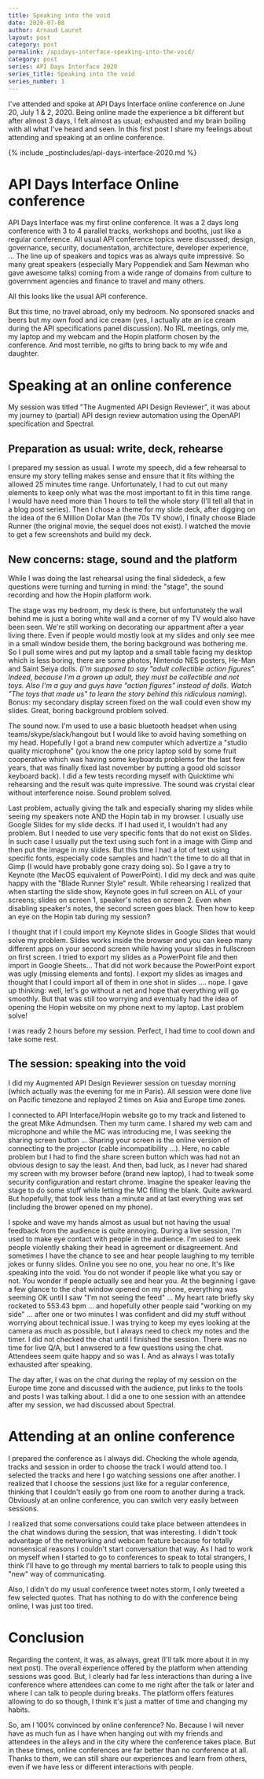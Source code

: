 ```yaml
---
title: Speaking into the void
date: 2020-07-08
author: Arnaud Lauret
layout: post
category: post
permalink: /apidays-interface-speaking-into-the-void/
category: post
series: API Days Interface 2020
series_title: Speaking into the void
series_number: 1
---
```


I've attended and spoke at API Days Interface online conference on June 20, July 1 & 2, 2020. Being online made the experience a bit different but after almost 3 days, I felt almost as usual; exhausted and my brain boiling with all what I've heard and seen. In this first post I share my feelings about attending and speaking at an online conference.
<!--more-->

{% include _postincludes/api-days-interface-2020.md %}

# API Days Interface Online conference

API Days Interface was my first online conference. It was a 2 days long conference with 3 to 4 parallel tracks, workshops and booths, just like a regular conference. All usual API conference topics were discussed; design, governance, security, documentation, architecture, developer experience, ... The line up of speakers and topics was as always quite impressive. So many great speakers (especially Mary Poppendiek and Sam Newman who gave awesome talks) coming from a wide range of domains from culture to government agencies and finance to travel and many others.

All this looks like the usual API conference.

But this time, no travel abroad, only my bedroom. No sponsored snacks and beers but my own food and ice cream (yes, I actually ate an ice cream during the API specifications panel discussion). No IRL meetings, only me, my laptop and my webcam and the Hopin platform chosen by the conference. And most terrible, no gifts to bring back to my wife and daughter. 

# Speaking at an online conference

My session was titled "The Augmented API Design Reviewer", it was about my journey to (partial) API design review automation using the OpenAPI specification and Spectral.

## Preparation as usual: write, deck, rehearse

I prepared my session as usual. I wrote my speech, did a few rehearsal to ensure my story telling makes sense and ensure that it fits withing the allowed 25 minutes time range. Unfortunately, I had to cut out many elements to keep only what was the most important to fit in this time range. I would have need more than 1 hours to tell the whole story (I'll tell all that in a blog post series). Then I chose a theme for my slide deck, after digging on the idea of the 6 Million Dollar Man (the 70s TV show), I finally choose Blade Runner (the original movie, the sequel does not exist). I watched the movie to get a few screenshots and build my deck. 

## New concerns: stage, sound and the platform

While I was doing the last rehearsal using the final slidedeck, a few questions were turning and turning in mind: the "stage", the sound recording and how the Hopin platform work.

The stage was my bedroom, my desk is there, but unfortunately the wall behind me is just a boring white wall and a corner of my TV would also have been seen. We're still working on decorating our appartment after a year living there. Even if people would mostly look at my slides and only see mee in a small window beside them, the boring background was bothering me. So I pull some wires and put my laptop and a small table facing my desktop which is less boring, there are some photos, Nintendo NES posters, He-Man and Saint Seiya dolls. (_I'm supposed to say "adult collectible action figures". Indeed, because I'm a grown up adult, they must be collectible and not toys. Also I'm a guy and guys have "action figures" instead of dolls. Watch "The toys that made us" to learn the story behind this ridiculous naming_). Bonus: my secondary display screen fixed on the wall could even show my slides. Great, boring background problem solved.

The sound now. I'm used to use a basic bluetooth headset when using teams/skype/slack/hangout but I would like to avoid having something on my head. Hopefully I got a brand new computer which advertize a "studio quality microphone" (you know the one pricy laptop sold by some fruit cooperative which was having some keyboards problems for the last few years, that was finally fixed last november by putting a good old scissor keyboard back). I did a few tests recording myself with Quicktime whi rehearsing and the result was quite impressive. The sound was crystal clear without interference noise. Sound problem solved.

Last problem, actually giving the talk and especially sharing my slides while seeing my speakers note AND the Hopin tab in my browser. I usually use Google Slides for my slide decks. If I had used it, I wouldn't had any problem. But I needed to use very specific fonts that do not exist on Slides. In such case I usually put the text using such font in a image with Gimp and then put the image in my slides. But this time I had a lot of text using specific fonts, especially code samples and hadn't the time to do all that in Gimp (I would have probably gone crazy doing so). So I gave a try to Keynote (the MacOS equivalent of PowerPoint). I did my deck and was quite happy with the "Blade Runner Style" result. While rehearsing I realized that when starting the slide show, Keynote goes in full screen on ALL of your screens; slides on screen 1, speaker's notes on screen 2. Even when disabling speaker's notes, the second screen goes black. Then how to keep an eye on the Hopin tab during my session? 

I thought that if I could import my Keynote slides in Google Slides that would solve my problem. Slides works inside the browser and you can keep many different apps on your second screen while having youur slides in fullscreen on first screen. I tried to export my slides as a PowerPoint file and then import in Google Sheets... That did not work because the PowerPoint export was ugly (missing elements and fonts). I export my slides as images and thought that I could import all of them in one shot in slides .... nope. I gave up thinking: well, let's go without a net and hope that everything will go smoothly. But that was still too worrying and eventually had the idea of opening the Hopin website on my phone next to my laptop. Last problem solve!

I was ready 2 hours before my session. Perfect, I had time to cool down and take some rest.

## The session: speaking into the void

I did my Augmented API Design Reviewer session on tuesday morning (which actually was the evening for me in Paris). All session were done live on Pacific timezone and replayed 2 times on Asia and Europe time zones.

I connected to API Interface/Hopin website go to my track and listened to the great Mike Admundsen. Then my turm came. I shared my web cam and microphone and while the MC was introducing me, I was seeking the sharing screen button ...
Sharing your screen is the online version of connecting to the projector (cable incompatibility ...). Here, no cable problem but I had to find the share screen button which was had not an obvious design to say the least. And then, bad luck, as I never had shared my screen with my browser before (brand new laptop), I had to tweak some security configuration and restart chrome. Imagine the speaker leaving the stage to do some stuff while letting the MC filling the blank. Quite awkward. But hopefully, that took less than a minute and at last everything was set (including the brower opened on my phone).

I spoke and wave my hands almost as usual but not having the usual feedback from the audience is quite annoying. During a live session, I'm used to make eye contact with people in the audience. I'm used to seek people violently shaking their head in agreement or disagreement. And sometimes I have the chance to see and hear people laughing to my terrible jokes or funny slides. Online you see no one, you hear no one. It's like speaking into the void. You do not wonder if people like what you say or not. You wonder if people actually see and hear you. At the beginning I gave a few glance to the chat window opened on my phone, everything was seeming OK until I saw "I'm not seeing the feed" ... My heart rate briefly sky rocketed to 553.43 bpm ... and hopefully other people said "working on my side" ... after one or two minutes I was confident and did my stuff without worrying about technical issue. I was trying to keep my eyes looking at the camera as much as possible, but I always need to check my notes and the timer. I did not checked the chat until I finished the session. There was no time for live Q/A, but I anwsered to a few questions using the chat. Attendees seem quite happy and so was I. And as always I was totally exhausted after speaking.

The day after, I was on the chat during the replay of my session on the Europe time zone and discussed with the audience, put links to the tools and posts I was talking about. I did a one to one session with an attendee after my session, we had discussed about Spectral.

# Attending at an online conference

I prepared the conference as I always did. Checking the whole agenda, tracks and session in order to choose the track I would attend too. I selected the tracks and here I go watching sessions one after another. I realized that I choose the sessions just like for a regular conference, thinking that I couldn't easily go from one room to another during a track. Obviously at an online conference, you can switch very easily between sessions.

I realized that some conversations could take place between attendees in the chat windows during the session, that was interesting. I didn't took advantage of the networking and webcam feature because for totally nonsensical reasons I couldn't start conversation that way. As I had to work on myself when I started to go to conferences to speak to total strangers, I think I'll have to go through my mental barriers to talk to people using this "new" way of communicating. 

Also, I didn't do my usual conference tweet notes storm, I only tweeted a few selected quotes. That has nothing to do with the conference being online, I was just too tired.

# Conclusion

Regarding the content, it was, as always, great (I'll talk more about it in my next post). The overall experience offered by the platform when attending sessions was good. But, I clearly had far less interactions than during a live conference where attendees can come to me right after the talk or later and where I can talk to people during breaks. The platform offers features allowing to do so though, I think it's just a matter of time and changing my habits.

So, am I 100% convinced by online conference? No. Because I will never have as much fun as I have when hanging out with my friends and attendees in the alleys and in the city where the conference takes place. But in these times, online conferences are far better than no conference at all. Thanks to them, we can still share our experiences and learn from others, even if we have less or different interactions with people.


